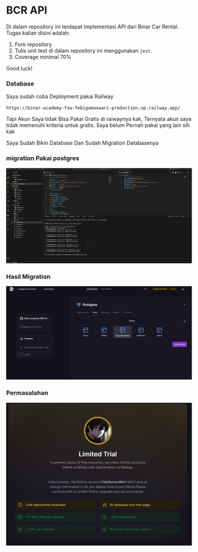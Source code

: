 # BCR API

Di dalam repository ini terdapat implementasi API dari Binar Car Rental.
Tugas kalian disini adalah:
1. Fork repository
2. Tulis unit test di dalam repository ini menggunakan `jest`.
3. Coverage minimal 70%

Good luck!

### Database

Saya sudah coba Deployment pakai Railway

```shell
https://binar-academy-fsw-febigumaswari-production.up.railway.app/
```

Tapi Akun Saya tidak Bisa Pakai Gratis di raiwaynya kak, Ternyata akun saya tidak memenuhi kriteria untuk gratis. Saya belum Pernah pakai yang lain sih kak

Saya Sudah Bikin Database Dan Sudah Migration Databasenya

### migration Pakai postgres

![Database](https://github.com/FebiGumasWari/BInar-academy-FSW-Febigumaswari/blob/master/Challange7/back-end/IMG/Ss%20database%20migration.png)

### Hasil Migration

![Database](https://github.com/FebiGumasWari/BInar-academy-FSW-Febigumaswari/blob/master/Challange7/back-end/IMG/hasil%20Migration.png)

### Permasalahan

![Database](https://github.com/FebiGumasWari/BInar-academy-FSW-Febigumaswari/blob/master/Challange7/back-end/IMG/permasalahan.png)